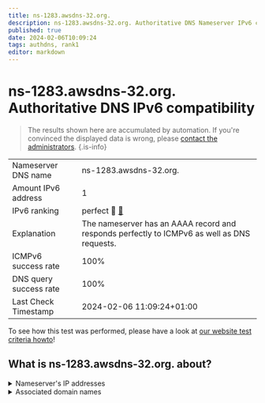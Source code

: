 ```yaml
---
title: ns-1283.awsdns-32.org.
description: ns-1283.awsdns-32.org. Authoritative DNS Nameserver IPv6 compatibility
published: true
date: 2024-02-06T10:09:24
tags: authdns, rank1
editor: markdown
---
```


# ns-1283.awsdns-32.org. Authoritative DNS IPv6 compatibility

> The results shown here are accumulated by automation. If you're convinced the displayed data is wrong, please [contact the administrators](/howto/chat). 
{.is-info}




|   |   |
| - | - |
| Nameserver DNS name | ns-1283.awsdns-32.org.
| Amount IPv6 address | 1
| IPv6 ranking | perfect :1st_place_medal: [🔗](/howto/ranking) |
| Explanation | The nameserver has an AAAA record and responds perfectly to ICMPv6 as well as DNS requests. |
| ICMPv6 success rate | 100%|
| DNS query success rate | 100% |
| Last Check Timestamp | 2024-02-06 11:09:24+01:00 |

To see how this test was performed, please have a look at [our website test criteria howto](/howto/testcriteria/authdns)!


## What is ns-1283.awsdns-32.org. about?




<details>
<summary>Nameserver's IP addresses</summary>

2600:9000:5305:300::1

</details>



<details>
<summary>Associated domain names</summary>

github.com

</details>
